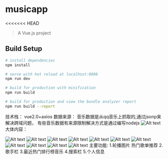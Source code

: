 # musicapp
<<<<<<< HEAD

> A Vue.js project

## Build Setup

``` bash
# install dependencies
npm install

# serve with hot reload at localhost:8080
npm run dev

# build for production with minification
npm run build

# build for production and view the bundle analyzer report
npm run build --report
```
技术栈： vue2.0+axios
数据来源：
音乐数据是从qq音乐上抓取的,通过jsonp来解决跨域问题，
有些音乐数据有来源限制解决方式是通过编写nodejs
![Alt text](https://github.com/smaRookie/musicapp/raw/master/rim/1.png)
大体内容：

![Alt text](https://github.com/smaRookie/musicapp/raw/master/rim/2.png)
![Alt text](https://github.com/smaRookie/musicapp/raw/master/rim/3.png)
![Alt text](https://github.com/smaRookie/musicapp/raw/master/rim/4.png)
![Alt text](https://github.com/smaRookie/musicapp/raw/master/rim/5.png)
![Alt text](https://github.com/smaRookie/musicapp/raw/master/rim/6.png)
![Alt text](https://github.com/smaRookie/musicapp/raw/master/rim/7.png)
![Alt text](https://github.com/smaRookie/musicapp/raw/master/rim/8.png)
![Alt text](https://github.com/smaRookie/musicapp/raw/master/rim/9.png)
![Alt text](https://github.com/smaRookie/musicapp/raw/master/rim/10.png)
![Alt text](https://github.com/smaRookie/musicapp/raw/master/rim/11.png)
![Alt text](https://github.com/smaRookie/musicapp/raw/master/rim/12.png)
主要功能:
1.轮播图片 热门歌单推荐
2.歌手栏
3.最近热门排行榜音乐
4.搜索栏
5.个人信息

